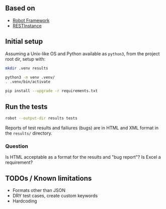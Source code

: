 ## Based on
* [Robot Framework](https://robotframework.org/)
* [RESTInstance](https://github.com/asyrjasalo/RESTinstance)

## Initial setup
Assuming a Unix-like OS and Python available as `python3`, from the project root dir, setup with:
```bash
mkdir .venv results

python3 -m venv .venv/
. .venv/bin/activate

pip install --upgrade -r requirements.txt
```

## Run the tests
```bash
robot --output-dir results tests
```

Reports of test results and failiures (bugs) are in HTML and XML format in the `results/` directory.

### Question
Is HTML acceptable as a format for the results and "bug report"? Is Excel a requirement?

## TODOs / Known limitations
* Formats other than JSON
* DRY test cases, create custom keywords
* Hardcoding

